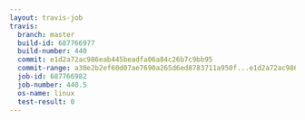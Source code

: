 ```yaml
---
layout: travis-job
travis:
  branch: master
  build-id: 687766977
  build-number: 440
  commit: e1d2a72ac986eab445beadfa06a84c26b7c9bb95
  commit-range: a30e2b2ef60d07ae7690a265d6ed8783711a950f...e1d2a72ac986eab445beadfa06a84c26b7c9bb95
  job-id: 687766982
  job-number: 440.5
  os-name: linux
  test-result: 0
---
```

